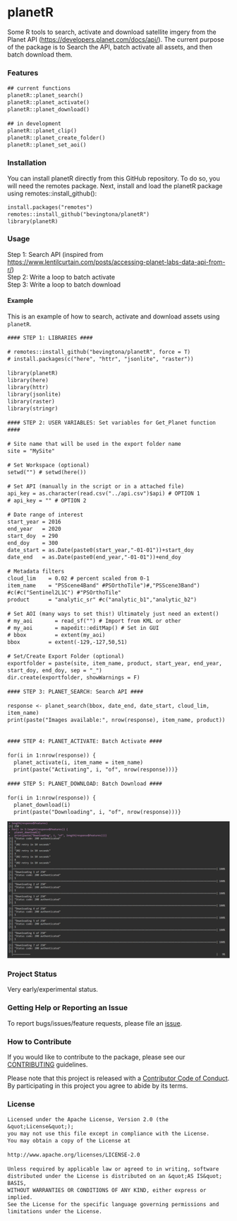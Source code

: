 # planetR

Some R tools to search, activate and download satellite imgery from the Planet API (https://developers.planet.com/docs/api/). The current purpose of the package is to Search the API, batch activate all assets, and then batch download them. 

### Features

```{r functions}
## current functions
planetR::planet_search()
planetR::planet_activate()
planetR::planet_download()

## in development
planetR::planet_clip()
planetR::planet_create_folder()
planetR::planet_set_aoi()
```

### Installation

You can install planetR directly from this GitHub repository. To do so, you will need the remotes package. Next, install and load the planetR package using remotes::install_github():

```{r installation}
install.packages("remotes")
remotes::install_github("bevingtona/planetR")
library(planetR)
```

### Usage

Step 1: Search API (inspired from https://www.lentilcurtain.com/posts/accessing-planet-labs-data-api-from-r/)<br /> 
Step 2: Write a loop to batch activate<br />
Step 3: Write a loop to batch download

#### Example

This is an example of how to search, activate and download assets using `planetR`.

```{r example}
#### STEP 1: LIBRARIES ####

# remotes::install_github("bevingtona/planetR", force = T)
# install.packages(c("here", "httr", "jsonlite", "raster"))

library(planetR)
library(here)
library(httr)
library(jsonlite)
library(raster)
library(stringr)

#### STEP 2: USER VARIABLES: Set variables for Get_Planet function ####

# Site name that will be used in the export folder name
site = "MySite"

# Set Workspace (optional)
setwd("") # setwd(here())

# Set API (manually in the script or in a attached file)
api_key = as.character(read.csv("../api.csv")$api) # OPTION 1
# api_key = "" # OPTION 2

# Date range of interest
start_year = 2016
end_year   = 2020
start_doy  = 290
end_doy    = 300
date_start = as.Date(paste0(start_year,"-01-01"))+start_doy
date_end   = as.Date(paste0(end_year,"-01-01"))+end_doy

# Metadata filters
cloud_lim    = 0.02 # percent scaled from 0-1
item_name    = "PSScene4Band" #PSOrthoTile")#,"PSScene3Band") #c(#c("Sentinel2L1C") #"PSOrthoTile"
product      = "analytic_sr" #c("analytic_b1","analytic_b2")

# Set AOI (many ways to set this!) Ultimately just need an extent()
# my_aoi       = read_sf("") # Import from KML or other
# my_aoi       = mapedit::editMap() # Set in GUI
# bbox         = extent(my_aoi)
bbox         = extent(-129,-127,50,51)

# Set/Create Export Folder (optional)
exportfolder = paste(site, item_name, product, start_year, end_year, start_doy, end_doy, sep = "_")
dir.create(exportfolder, showWarnings = F)

#### STEP 3: PLANET_SEARCH: Search API ####

response <- planet_search(bbox, date_end, date_start, cloud_lim, item_name)
print(paste("Images available:", nrow(response), item_name, product))


#### STEP 4: PLANET_ACTIVATE: Batch Activate ####

for(i in 1:nrow(response)) {
  planet_activate(i, item_name = item_name)
  print(paste("Activating", i, "of", nrow(response)))}

#### STEP 5: PLANET_DOWNLOAD: Batch Download ####

for(i in 1:nrow(response)) {
  planet_download(i)
  print(paste("Downloading", i, "of", nrow(response)))}

```
![](images/download_example.png)


### Project Status

Very early/experimental status. 

### Getting Help or Reporting an Issue

To report bugs/issues/feature requests, please file an [issue](https://github.com/bevingtona/planetR/issues/).

### How to Contribute

If you would like to contribute to the package, please see our 
[CONTRIBUTING](CONTRIBUTING.md) guidelines.

Please note that this project is released with a [Contributor Code of Conduct](CODE_OF_CONDUCT.md). By participating in this project you agree to abide by its terms.

### License

```
Licensed under the Apache License, Version 2.0 (the &quot;License&quot;);
you may not use this file except in compliance with the License.
You may obtain a copy of the License at

http://www.apache.org/licenses/LICENSE-2.0

Unless required by applicable law or agreed to in writing, software distributed under the License is distributed on an &quot;AS IS&quot; BASIS,
WITHOUT WARRANTIES OR CONDITIONS OF ANY KIND, either express or implied.
See the License for the specific language governing permissions and limitations under the License.
```

